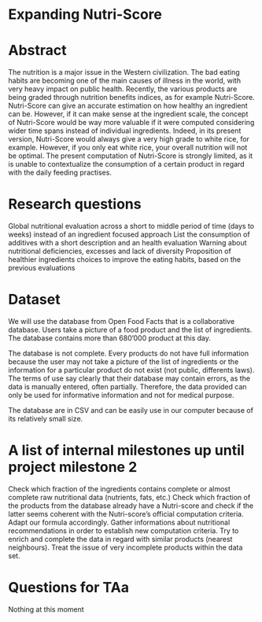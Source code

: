# Expanding Nutri-Score

# Abstract
The nutrition is a major issue in the Western civilization. The bad eating habits are becoming one of the main causes of illness in the world, with very heavy impact on public health. Recently, the various products are being graded through nutrition benefits indices, as for example Nutri-Score. 
Nutri-Score can give an accurate estimation on how healthy an ingredient can be. However, if it can make sense at the ingredient scale, the concept of Nutri-Score would be way more valuable if it were computed considering wider time spans instead of individual ingredients. Indeed, in its present version, Nutri-Score would always give a very high grade to white rice, for example. However, if you only eat white rice, your overall nutrition will not be optimal. The present computation of Nutri-Score is strongly limited, as it is unable to contextualize the consumption of a certain product in regard with the daily feeding practises.

# Research questions
Global nutritional evaluation across a short to middle period of time (days to weeks) instead of an ingredient focused approach
List the consumption of additives with a short description and an health evaluation
Warning about nutritional deficiencies, excesses and lack of diversity
Proposition of healthier ingredients choices to improve the eating habits, based on the previous evaluations 

# Dataset
We will use the database from Open Food Facts that is a collaborative database. Users take a picture of a food product and the list of ingredients. The database contains more than 680’000 product at this day. 

The database is not complete. Every products do not have full information because the user may not take a picture of the list of ingredients or the information for a particular product do not exist (not public, differents laws). The terms of use say clearly that their database may contain errors, as the data is manually entered, often partially. Therefore, the data provided can only be used for informative information and not for medical purpose.

The database are in CSV and can be easily use in our computer because of its relatively small size. 

# A list of internal milestones up until project milestone 2
Check which fraction of the ingredients contains complete or almost complete raw nutritional data (nutrients, fats, etc.)
Check which fraction of the products from the database already have a Nutri-score and check if the latter seems coherent with the Nutri-score’s official computation criteria. Adapt our formula accordingly.
Gather informations about nutritional recommendations in order to establish new computation criteria. 
Try to enrich and complete the data in regard with similar products (nearest neighbours).
Treat the issue of very incomplete products within the data set.

# Questions for TAa
Nothing at this moment


